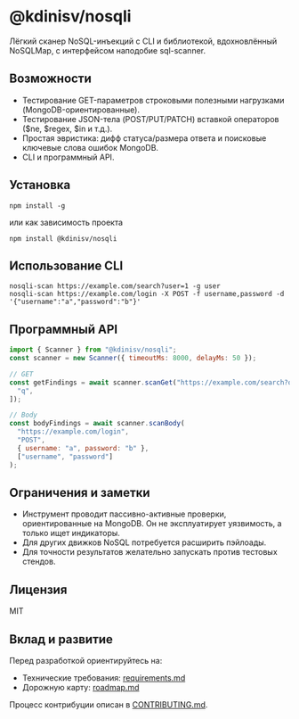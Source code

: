 # @kdinisv/nosqli

Лёгкий сканер NoSQL-инъекций с CLI и библиотекой, вдохновлённый NoSQLMap, с интерфейсом наподобие sql-scanner.

## Возможности

- Тестирование GET-параметров строковыми полезными нагрузками (MongoDB-ориентированные).
- Тестирование JSON-тела (POST/PUT/PATCH) вставкой операторов ($ne, $regex, $in и т.д.).
- Простая эвристика: дифф статуса/размера ответа и поисковые ключевые слова ошибок MongoDB.
- CLI и программный API.

## Установка

```
npm install -g
```

или как зависимость проекта

```
npm install @kdinisv/nosqli
```

## Использование CLI

```
nosqli-scan https://example.com/search?user=1 -g user
nosqli-scan https://example.com/login -X POST -f username,password -d '{"username":"a","password":"b"}'
```

## Программный API

```js
import { Scanner } from "@kdinisv/nosqli";
const scanner = new Scanner({ timeoutMs: 8000, delayMs: 50 });

// GET
const getFindings = await scanner.scanGet("https://example.com/search?q=test", [
  "q",
]);

// Body
const bodyFindings = await scanner.scanBody(
  "https://example.com/login",
  "POST",
  { username: "a", password: "b" },
  ["username", "password"]
);
```

## Ограничения и заметки

- Инструмент проводит пассивно-активные проверки, ориентированные на MongoDB. Он не эксплуатирует уязвимость, а только ищет индикаторы.
- Для других движков NoSQL потребуется расширить пэйлоады.
- Для точности результатов желательно запускать против тестовых стендов.

## Лицензия

MIT

## Вклад и развитие

Перед разработкой ориентируйтесь на:

- Технические требования: [requirements.md](./requirements.md)
- Дорожную карту: [roadmap.md](./roadmap.md)

Процесс контрибуции описан в [CONTRIBUTING.md](./CONTRIBUTING.md).
